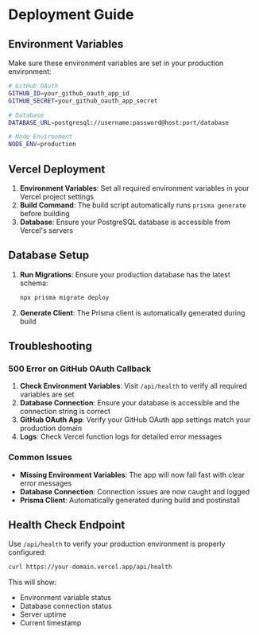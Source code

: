 # Deployment Guide

## Environment Variables

Make sure these environment variables are set in your production environment:

```bash
# GitHub OAuth
GITHUB_ID=your_github_oauth_app_id
GITHUB_SECRET=your_github_oauth_app_secret

# Database
DATABASE_URL=postgresql://username:password@host:port/database

# Node Environment
NODE_ENV=production
```

## Vercel Deployment

1. **Environment Variables**: Set all required environment variables in your Vercel project settings
2. **Build Command**: The build script automatically runs `prisma generate` before building
3. **Database**: Ensure your PostgreSQL database is accessible from Vercel's servers

## Database Setup

1. **Run Migrations**: Ensure your production database has the latest schema:
   ```bash
   npx prisma migrate deploy
   ```

2. **Generate Client**: The Prisma client is automatically generated during build

## Troubleshooting

### 500 Error on GitHub OAuth Callback

1. **Check Environment Variables**: Visit `/api/health` to verify all required variables are set
2. **Database Connection**: Ensure your database is accessible and the connection string is correct
3. **GitHub OAuth App**: Verify your GitHub OAuth app settings match your production domain
4. **Logs**: Check Vercel function logs for detailed error messages

### Common Issues

- **Missing Environment Variables**: The app will now fail fast with clear error messages
- **Database Connection**: Connection issues are now caught and logged
- **Prisma Client**: Automatically generated during build and postinstall

## Health Check Endpoint

Use `/api/health` to verify your production environment is properly configured:

```bash
curl https://your-domain.vercel.app/api/health
```

This will show:
- Environment variable status
- Database connection status
- Server uptime
- Current timestamp
